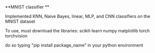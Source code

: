 **MNIST classifier
**

Implemented KNN, Naive Bayes, linear, MLP, and CNN classifiers on the MNIST dataset

To use, must download the libraries:
  scikit-learn
  numpy
  matplotlib
  torch
  torchvision
  
do so typing "pip install package_name" in your python environment
